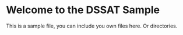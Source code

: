 Welcome to the DSSAT Sample
===========================

This is a sample file, you can include you own files here. Or directories.


